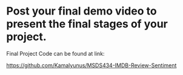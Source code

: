 # Post your final demo video to present the final stages of your project. 

Final Project Code can be found at link:

https://github.com/Kamalyunus/MSDS434-IMDB-Review-Sentiment 